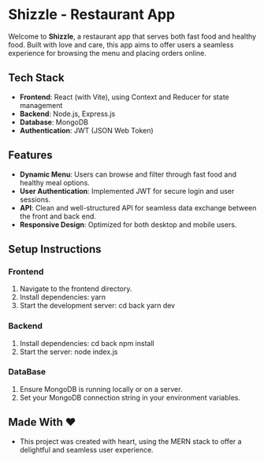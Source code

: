 # Shizzle - Restaurant App

Welcome to **Shizzle**, a restaurant app that serves both fast food and healthy food. Built with love and care, this app aims to offer users a seamless experience for browsing the menu and placing orders online.

## Tech Stack

- **Frontend**: React (with Vite), using Context and Reducer for state management
- **Backend**: Node.js, Express.js
- **Database**: MongoDB
- **Authentication**: JWT (JSON Web Token)

## Features

- **Dynamic Menu**: Users can browse and filter through fast food and healthy meal options.
- **User Authentication**: Implemented JWT for secure login and user sessions.
- **API**: Clean and well-structured API for seamless data exchange between the front and back end.
- **Responsive Design**: Optimized for both desktop and mobile users.

## Setup Instructions

### Frontend

1. Navigate to the frontend directory.
2. Install dependencies: yarn
3. Start the development server: cd back
     yarn dev

### Backend

1. Install dependencies: cd back
npm install
2. Start the server: node index.js

### DataBase

1. Ensure MongoDB is running locally or on a server.
2. Set your MongoDB connection string in your environment variables.

## Made With ❤️
- This project was created with heart, using the MERN stack to offer a delightful and seamless user experience.
